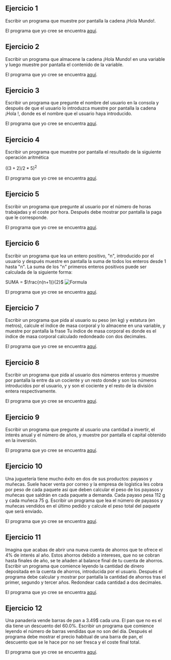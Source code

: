 Ejercicio 1
-----------

Escribir un programa que muestre por pantalla la cadena ¡Hola Mundo!. 

El programa que yo cree se encuentra [aquí](https://github.com/SyZeck/Ejercicios-de-Programacion-con-Python/tree/main/Tipos%20de%20Datos%20Simples/Ejercicio%201).

Ejercicio 2
-----------

Escribir un programa que almacene la cadena ¡Hola Mundo! en una variable y luego muestre por pantalla el contenido de la variable.

El programa que yo cree se encuentra [aquí](https://github.com/SyZeck/Ejercicios-de-Programacion-con-Python/tree/main/Tipos%20de%20Datos%20Simples/Ejercicio%202).


Ejercicio 3
-----------

Escribir un programa que pregunte el nombre del usuario en la consola y después de que el usuario lo introduzca muestre por pantalla la cadena ¡Hola <nombre>!, donde <nombre> es el nombre que el usuario haya introducido.

El programa que yo cree se encuentra [aquí](https://github.com/SyZeck/Ejercicios-de-Programacion-con-Python/tree/main/Tipos%20de%20Datos%20Simples/Ejercicio%203).


Ejercicio 4
-----------

Escribir un programa que muestre por pantalla el resultado de la siguiente operación aritmética 
 
$((3+2)/2*5)^2$

El programa que yo cree se encuentra [aquí](https://github.com/SyZeck/Ejercicios-de-Programacion-con-Python/tree/main/Tipos%20de%20Datos%20Simples/Ejercicio%204).

Ejercicio 5
-----------

Escribir un programa que pregunte al usuario por el número de horas trabajadas y el coste por hora. Después debe mostrar por pantalla la paga que le corresponde.

El programa que yo cree se encuentra [aquí](https://github.com/SyZeck/Ejercicios-de-Programacion-con-Python/tree/main/Tipos%20de%20Datos%20Simples/Ejercicio%205).

Ejercicio 6
-----------

Escribir un programa que lea un entero positivo, "n", introducido por el usuario y después muestre en pantalla la suma de todos los enteros desde 1 hasta "n". La suma de los "n" primeros enteros positivos puede ser calculada de la siguiente forma:

SUMA = $\frac{n(n+1)}{2}$  ![Formula]((https://latex.codecogs.com/png.latex?%5Cdpi%7B300%7D%20%5Clarge%20SUMA%20%3D%20%5Cfrac%7Bn%28n%2B1%29%7D%7B2%7D))
 
El programa que yo cree se encuentra [aquí](https://github.com/SyZeck/Ejercicios-de-Programacion-con-Python/tree/main/Tipos%20de%20Datos%20Simples/Ejercicio%206).

Ejercicio 7
-----------

Escribir un programa que pida al usuario su peso (en kg) y estatura (en metros), calcule el índice de masa corporal y lo almacene en una variable, y muestre por pantalla la frase Tu índice de masa corporal es <imc> donde <imc> es el índice de masa corporal calculado redondeado con dos decimales.

El programa que yo cree se encuentra [aquí](https://github.com/SyZeck/Ejercicios-de-Programacion-con-Python/tree/main/Tipos%20de%20Datos%20Simples/Ejercicio%207).

Ejercicio 8
-----------

Escribir un programa que pida al usuario dos números enteros y muestre por pantalla la <n> entre <m> da un cociente <c> y un resto <r> donde <n> y <m> son los números introducidos por el usuario, y <c> y <r> son el cociente y el resto de la división entera respectivamente.

El programa que yo cree se encuentra [aquí](https://github.com/SyZeck/Ejercicios-de-Programacion-con-Python/tree/main/Tipos%20de%20Datos%20Simples/Ejercicio%208).

Ejercicio 9
-----------

Escribir un programa que pregunte al usuario una cantidad a invertir, el interés anual y el número de años, y muestre por pantalla el capital obtenido en la inversión.

El programa que yo cree se encuentra [aquí](https://github.com/SyZeck/Ejercicios-de-Programacion-con-Python/tree/main/Tipos%20de%20Datos%20Simples/Ejercicio%209).

Ejercicio 10
-----------

Una juguetería tiene mucho éxito en dos de sus productos: payasos y muñecas. Suele hacer venta por correo y la empresa de logística les cobra por peso de cada paquete así que deben calcular el peso de los payasos y muñecas que saldrán en cada paquete a demanda. Cada payaso pesa 112 g y cada muñeca 75 g. Escribir un programa que lea el número de payasos y muñecas vendidos en el último pedido y calcule el peso total del paquete que será enviado.

El programa que yo cree se encuentra [aquí](https://github.com/SyZeck/Ejercicios-de-Programacion-con-Python/tree/main/Tipos%20de%20Datos%20Simples/Ejercicio%2010).

Ejercicio 11
-----------

Imagina que acabas de abrir una nueva cuenta de ahorros que te ofrece el 4% de interés al año. Estos ahorros debido a intereses, que no se cobran hasta finales de año, se te añaden al balance final de tu cuenta de ahorros. Escribir un programa que comience leyendo la cantidad de dinero depositada en la cuenta de ahorros, introducida por el usuario. Después el programa debe calcular y mostrar por pantalla la cantidad de ahorros tras el primer, segundo y tercer años. Redondear cada cantidad a dos decimales.

El programa que yo cree se encuentra [aquí](https://github.com/SyZeck/Ejercicios-de-Programacion-con-Python/tree/main/Tipos%20de%20Datos%20Simples/Ejercicio%2011).

Ejercicio 12
-----------

Una panadería vende barras de pan a 3.49$ cada una. El pan que no es el día tiene un descuento del 60.0%. Escribir un programa que comience leyendo el número de barras vendidas que no son del día. Después el programa debe mostrar el precio habitual de una barra de pan, el descuento que se le hace por no ser fresca y el coste final total.

El programa que yo cree se encuentra [aquí](https://github.com/SyZeck/Ejercicios-de-Programacion-con-Python/tree/main/Tipos%20de%20Datos%20Simples/Ejercicio%2012).
